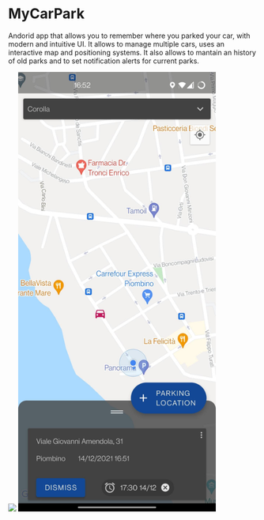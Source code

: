 # MyCarPark

Andorid app that allows you to remember where you parked your car, with modern and intuitive UI. It allows to manage multiple cars, uses an interactive map and positioning systems.
It also allows to mantain an history of old parks and to set notification alerts for current parks.


<img src="/screenshots/dark.jpg?raw=true" width="400"> <img src="/screenshot.jpg?raw=true" width="400">

